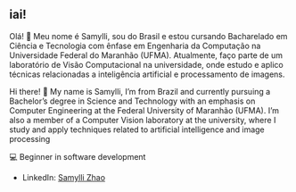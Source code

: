 ## iai! 

Olá! 👋 Meu nome é Samylli, sou do Brasil e estou cursando Bacharelado em Ciência e Tecnologia com ênfase em Engenharia da Computação na Universidade Federal do Maranhão (UFMA).
Atualmente, faço parte de um laboratório de Visão Computacional na universidade, onde estudo e aplico técnicas relacionadas a inteligência artificial e processamento de imagens.

Hi there! 👋 My name is Samylli, I’m from Brazil and currently pursuing a Bachelor’s degree in Science and Technology with an emphasis on Computer Engineering at the Federal University of Maranhão (UFMA).
I’m also a member of a Computer Vision laboratory at the university, where I study and apply techniques related to artificial intelligence and image processing

💻 Beginner in software development

* LinkedIn: [Samylli Zhao](https://www.linkedin.com/in/samylli-zhao/)
